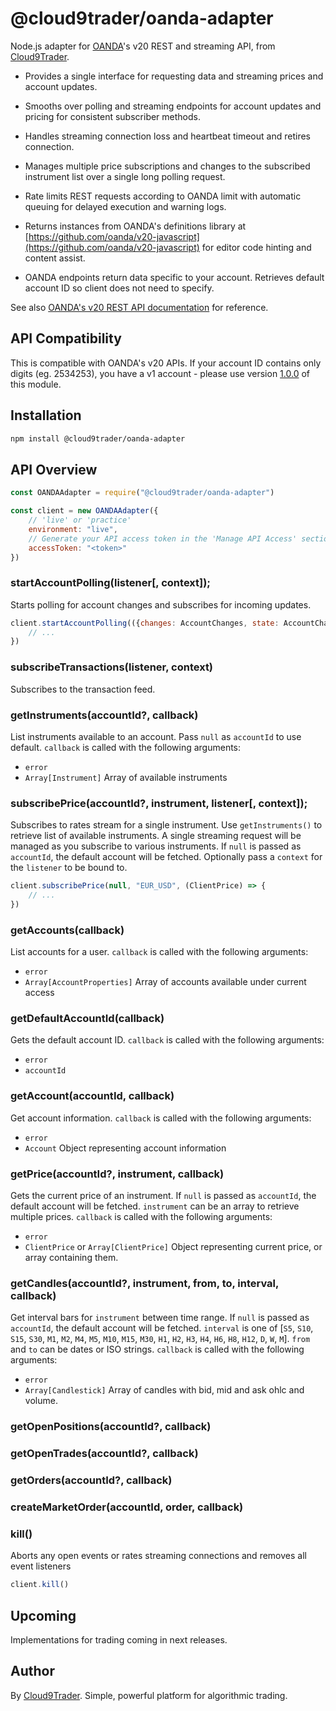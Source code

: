 # @cloud9trader/oanda-adapter

Node.js adapter for [OANDA](http://www.oanda.com/)'s v20 REST and streaming API, from [Cloud9Trader](https://www.cloud9trader.com).

-   Provides a single interface for requesting data and streaming prices and account updates.

-   Smooths over polling and streaming endpoints for account updates and pricing for consistent subscriber methods.

-   Handles streaming connection loss and heartbeat timeout and retires connection.

-   Manages multiple price subscriptions and changes to the subscribed instrument list over a single long polling request.

-   Rate limits REST requests according to OANDA limit with automatic queuing for delayed execution and warning logs.

-   Returns instances from OANDA's definitions library at [https://github.com/oanda/v20-javascript](https://github.com/oanda/v20-javascript) for editor code hinting and content assist.

-   OANDA endpoints return data specific to your account. Retrieves default account ID so client does not need to specify.

See also [OANDA's v20 REST API documentation](https://developer.oanda.com/rest-live-v20/introduction/) for reference.

## API Compatibility

This is compatible with OANDA's v20 APIs. If your account ID contains only digits (eg. 2534253), you have a v1 account - please use version [1.0.0](https://www.npmjs.com/package/oanda-adapter/v/1.0.0) of this module.

## Installation

```bash
npm install @cloud9trader/oanda-adapter
```

## API Overview

```js
const OANDAAdapter = require("@cloud9trader/oanda-adapter")

const client = new OANDAAdapter({
    // 'live' or 'practice'
    environment: "live",
    // Generate your API access token in the 'Manage API Access' section of 'My Account' on OANDA's website
    accessToken: "<token>"
})
```

### startAccountPolling(listener[, context]);

Starts polling for account changes and subscribes for incoming updates.

```js
client.startAccountPolling(({changes: AccountChanges, state: AccountChangesState, lastTransactionID: string}) => {
    // ...
})
```

### subscribeTransactions(listener, context)

Subscribes to the transaction feed.

### getInstruments(accountId?, callback)

List instruments available to an account. Pass `null` as `accountId` to use default. `callback` is called with the following arguments:

-   `error`
-   `Array[Instrument]` Array of available instruments

### subscribePrice(accountId?, instrument, listener[, context]);

Subscribes to rates stream for a single instrument. Use `getInstruments()` to retrieve list of available instruments. A single streaming request will be managed as you subscribe to various instruments. If `null` is passed as `accountId`, the default account will be fetched. Optionally pass a `context` for the `listener` to be bound to.

```js
client.subscribePrice(null, "EUR_USD", (ClientPrice) => {
    // ...
})
```

### getAccounts(callback)

List accounts for a user. `callback` is called with the following arguments:

-   `error`
-   `Array[AccountProperties]` Array of accounts available under current access

### getDefaultAccountId(callback)

Gets the default account ID. `callback` is called with the following arguments:

-   `error`
-   `accountId`

### getAccount(accountId, callback)

Get account information. `callback` is called with the following arguments:

-   `error`
-   `Account` Object representing account information

### getPrice(accountId?, instrument, callback)

Gets the current price of an instrument. If `null` is passed as `accountId`, the default account will be fetched. `instrument` can be an array to retrieve multiple prices. `callback` is called with the following arguments:

-   `error`
-   `ClientPrice` or `Array[ClientPrice]` Object representing current price, or array containing them.

### getCandles(accountId?, instrument, from, to, interval, callback)

Get interval bars for `instrument` between time range. If `null` is passed as `accountId`, the default account will be fetched. `interval` is one of [`S5`, `S10`, `S15`, `S30`, `M1`, `M2`, `M4`, `M5`, `M10`, `M15`, `M30`, `H1`, `H2`, `H3`, `H4`, `H6`, `H8`, `H12`, `D`, `W`, `M`]. `from` and `to` can be dates or ISO strings. `callback` is called with the following arguments:

-   `error`
-   `Array[Candlestick]` Array of candles with bid, mid and ask ohlc and volume.

### getOpenPositions(accountId?, callback)

### getOpenTrades(accountId?, callback)

### getOrders(accountId?, callback)

### createMarketOrder(accountId, order, callback)

### kill()

Aborts any open events or rates streaming connections and removes all event listeners

```js
client.kill()
```

## Upcoming

Implementations for trading coming in next releases.

## Author

By [Cloud9Trader](https://www.cloud9trader.com). Simple, powerful platform for algorithmic trading.

